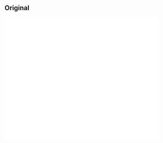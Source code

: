 ## Original

<div align="center">
	<img src="../SVG/glitch/glitch.svg" width="800" height="400">
</div>